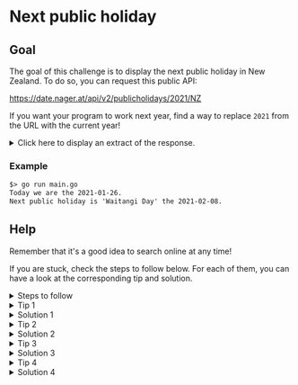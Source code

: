 # Next public holiday

## Goal

The goal of this challenge is to display the next public holiday in New Zealand.
To do so, you can request this public API:

https://date.nager.at/api/v2/publicholidays/2021/NZ


If you want your program to work next year, find a way to replace `2021` from
the URL with the current year!

<details>
<summary>Click here to display an extract of the response.</summary>

```json
[
	{
		"date": "2021-01-01",
		"localName": "New Year's Day",
		"name": "New Year's Day",
		"countryCode": "NZ",
		"fixed": false,
		"global": true,
		"counties": null,
		"launchYear": null,
		"type": "Public"
	},
	{
		"date": "2021-01-04",
		"localName": "Day after New Year's Day",
		"name": "Day after New Year's Day",
		"countryCode": "NZ",
		"fixed": false,
		"global": true,
		"counties": null,
		"launchYear": null,
		"type": "Public"
	},
	{
		"date": "2021-02-08",
		"localName": "Waitangi Day",
		"name": "Waitangi Day",
		"countryCode": "NZ",
		"fixed": false,
		"global": true,
		"counties": null,
		"launchYear": null,
		"type": "Public"
	}
]
```
</details>

### Example

```txt
$> go run main.go
Today we are the 2021-01-26.
Next public holiday is 'Waitangi Day' the 2021-02-08.
```

## Help

Remember that it's a good idea to search online at any time!

If you are stuck, check the steps to follow below. For each of them, you can have a
look at the corresponding tip and solution.

<details>
<summary>Steps to follow</summary>

1. Call the URL with the current year

1. Define the type that will contain the API response

1. Call the API and save the response in a variable

1. Find out which public holiday is next based on the current time


</details>

<details>
<summary>Tip 1</summary>

To call the URL with the current year, you can use the following functions:

- [`fmt.Sprintf`](https://golang.org/pkg/fmt/#Sprintf): to insert a variable in a string

- [`time.Now`](https://golang.org/pkg/time/#Now): to get the current time

</details>

<details>
<summary>Solution 1</summary>

```go
// Define the base URL
const publicHolidayAPI = "https://date.nager.at/api/v2/publicholidays"

// Retrieve the current date and time
now := time.Now()

// Extract the year of the current time
year := now.Year()

// Construct the url with the base URL + current year + country code
path := fmt.Sprintf("%s/%d/NZ", publicHolidayAPI, year)

// Note that you could also make the country code variable :)
```

</details>

<details>
<summary>Tip 2</summary>

You can enter the url in your favorite web browser and look how the response
looks like.

Focus on what you are trying to achieve: display the name of the next public
holiday.

The only information you need are:
- `name`: display the name of the public holiday,
- `date`: date of the public holiday.

Click [here](https://gobyexample.com/structs) to see an example of how to
declare a struct in Go.

And [here](https://gobyexample.com/json) to see how to give it the possibility
to retrieve some json fields.

</details>

<details>
<summary>Solution 2</summary>

```go
// PublicHoliday contains the name and date of a public holiday.
type PublicHoliday struct {
	Name string `json:"name"`
	Date string `json:"date"`
}
```

</details>

<details>
<summary>Tip 3</summary>

To call the API and retrieve the response, have a look at the following
functions:

- [`http.Get`](https://golang.org/pkg/net/http/#example_Get): Send a GET
request to the specified URL

- [`json.NewDecoder`](https://golang.org/pkg/encoding/json/#NewDecoder) and
[`Decode`](https://golang.org/pkg/encoding/json/#Decoder.Decode): To decode the
response body (formatted in JSON) into a given struct.

</details>


<details>
<summary>Solution 3</summary>

```go
	// Send a GET request to the public holiday API (see tip 1 to make the year
	// always valid!)
	const path = "https://date.nager.at/api/v2/publicholidays/2021/NZ"
	resp, err := http.Get(path)

	// Remember to always handle the error! You can print it or return it if you
	// are in a function.
	if err != nil {
		fmt.Printf("Could not fetch public holidays from API %s: %w\n", path, err)
	}

	// Because the API's response is an array of public holidays, we need to store
	// it in a slice.
	// Let's start by declaring a slice of our struct (see declaration in
	// solution 2).
	publicHolidays := []PublicHoliday{}

	// We decode the response body in our struct and handle the error directly.
	if err := json.NewDecoder(resp.Body).Decode(&publicHolidays); err != nil {
		fmt.Printf("could not decode request body: %w\n", err)
	}
```

</details>


<details>
<summary>Tip 4</summary>	

The last step is to compare the public holidays date with our current time.


You will need to loop through each public holiday (from the api response) to:

1. [`Parse`](https://golang.org/pkg/time/#Parse) the date (see example
[here](https://gobyexample.com/time-formatting-parsing)): It will transform the
`string` into a `time`. The `time` type allows you to do operations with the
time (like comparing which time is after another one for example!)

1. Compare the current time with the date of the public holiday: if you have a
look at the API response, you can see that the dates are ordered (from Jan. to
Dec.). The first one to be greater than the current time is the correct one!
Have a look at the [`After`](https://golang.org/pkg/time/#Time.After) function.

</details>


<details>
<summary>Solution 4</summary>

```go
// getNextPublicHoliday takes in parameter all the public holidays or the current year
// and return the next incoming public holiday.
func getNextPublicHoliday(publicHolidays []PublicHoliday) (*PublicHoliday, error) {
	// Get the current date and time.
	now := time.Now()

	// Loop through all the public holidays this year.
	for _, ph := range publicHolidays {
		// Convert the public holiday date from a `string` into a `time`.
		// Thanks to this, we can use functions specific to time (otherwise, Go
		// doesn't know what our `string` contains).
		date, err := time.Parse("2006-01-02", ph.Date)
		if err != nil {
			return nil, fmt.Errorf("failed to parse time %s: %w", ph.Date, err)
		}

		// We can compare the public holiday's date with the current date.
		// The first public holiday to be after "now" is the good one (the api
		// response is ordered).
		if date.After(now) {
			return &ph, nil
		}
	}

	// Do not forget to handle the end of the year where the next public holiday
	// is the following year...
	return nil, fmt.Errorf("the next public holiday will be in %d!", now.Year() + 1)
}
```

</details>
